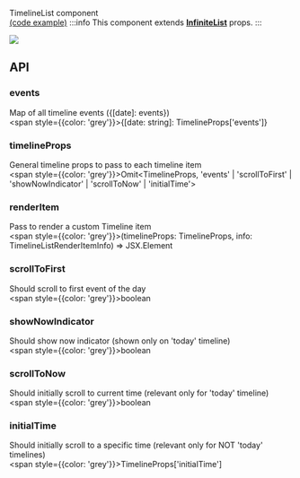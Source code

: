 TimelineList component  
[(code example)](https://github.com/wix/react-native-calendars/blob/1.1311.1/example/src/screens/timelineCalendarScreen.tsx)
:::info
This component extends **[InfiniteList](https://github.com/wix/react-native-calendars/blob/1.1311.1/src/infinite-list/index.tsx)** props.
:::
<div style={{display: 'flex', flexDirection: 'row', overflowX: 'auto', maxHeight: '500px', alignItems: 'center'}}><img style={{maxHeight: '420px'}} src={'https://github.com/wix/react-native-calendars/blob/master/demo/assets/timeline-calendar.gif?raw=true'}/>

</div>

## API
### events
Map of all timeline events ({[date]: events})  
<span style={{color: 'grey'}}>{[date: string]: TimelineProps['events']}</span>

### timelineProps
General timeline props to pass to each timeline item  
<span style={{color: 'grey'}}>Omit<TimelineProps, 'events' | 'scrollToFirst' | 'showNowIndicator' | 'scrollToNow' | 'initialTime'></span>

### renderItem
Pass to render a custom Timeline item  
<span style={{color: 'grey'}}>(timelineProps: TimelineProps, info: TimelineListRenderItemInfo) => JSX.Element</span>

### scrollToFirst
Should scroll to first event of the day  
<span style={{color: 'grey'}}>boolean</span>

### showNowIndicator
Should show now indicator (shown only on 'today' timeline)  
<span style={{color: 'grey'}}>boolean</span>

### scrollToNow
Should initially scroll to current time (relevant only for 'today' timeline)  
<span style={{color: 'grey'}}>boolean</span>

### initialTime
Should initially scroll to a specific time (relevant only for NOT 'today' timelines)  
<span style={{color: 'grey'}}>TimelineProps['initialTime']</span>

